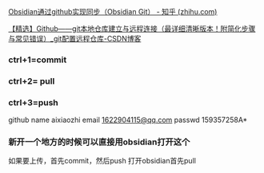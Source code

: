 [Obsidian通过github实现同步（Obsidian Git） - 知乎 (zhihu.com)](https://zhuanlan.zhihu.com/p/657924375)

[【精选】Github——git本地仓库建立与远程连接（最详细清晰版本！附简化步骤与常见错误）_git配置远程仓库-CSDN博客](https://blog.csdn.net/qq_29493173/article/details/113094143)

### ctrl+1=commit 
### ctrl+2= pull
### ctrl+3=push

github name aixiaozhi
email 1622904115@qq.com
passwd 159357258A*
### 新开一个地方的时候可以直接用obsidian打开这个

如果要上传，首先commit，然后push
打开obsidian首先pull

